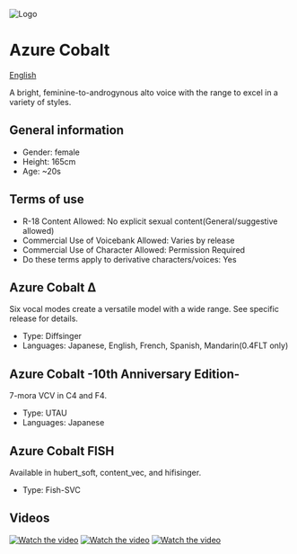 ![Logo](https://user-images.githubusercontent.com/99069711/224456484-4f8df79d-c828-4acf-bb25-df4b6c6db97e.png)
# Azure Cobalt
[English](README.md)

A bright, feminine-to-androgynous alto voice with the range to excel in a variety of styles.

## General information
- Gender: female
- Height: 165cm
- Age: ~20s

## Terms of use
- R-18 Content Allowed: No explicit sexual content(General/suggestive allowed)
- Commercial Use of Voicebank Allowed: Varies by release
- Commercial Use of Character Allowed: Permission Required
- Do these terms apply to derivative characters/voices: Yes


## Azure Cobalt Δ
Six vocal modes create a versatile model with a wide range. See specific release for details.
- Type: Diffsinger
- Languages: Japanese, English, French, Spanish, Mandarin(0.4FLT only)

## Azure Cobalt -10th Anniversary Edition-
7-mora VCV in C4 and F4.
- Type: UTAU
- Languages: Japanese

## Azure Cobalt FISH
Available in hubert_soft, content_vec, and hifisinger.
- Type: Fish-SVC

## Videos
[![Watch the video](https://github.com/user-attachments/assets/9046d946-03e4-42d2-a6cb-953b80411bfb)](https://youtu.be/OVD4vuv8y_c)
[![Watch the video](https://github.com/user-attachments/assets/a2d69a19-77c2-4d31-a70d-3021afc03485)](https://youtu.be/5g9Zjj8rcLU)
[![Watch the video](https://github.com/user-attachments/assets/fb6c2164-c4b2-403b-b52b-59779b1ac2a9)](https://youtu.be/w_V1nXRunXY)
